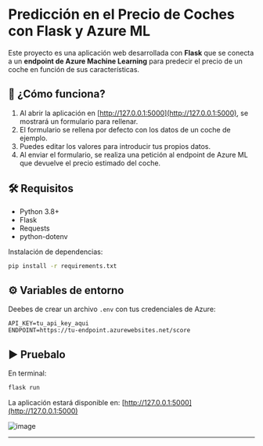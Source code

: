 # Predicción en el Precio de Coches con Flask y Azure ML

Este proyecto es una aplicación web desarrollada con **Flask** que se conecta a un **endpoint de Azure Machine Learning** para predecir el precio de un coche en función de sus características.

## 🚀 ¿Cómo funciona?

1. Al abrir la aplicación en [http://127.0.0.1:5000](http://127.0.0.1:5000), se mostrará un formulario para rellenar.
2. El formulario se rellena por defecto con los datos de un coche de ejemplo.
3. Puedes editar los valores para introducir tus propios datos.
4. Al enviar el formulario, se realiza una petición al endpoint de Azure ML que devuelve el precio estimado del coche.

## 🛠️ Requisitos

- Python 3.8+
- Flask
- Requests
- python-dotenv

Instalación de dependencias:

```bash
pip install -r requirements.txt
```

## ⚙️ Variables de entorno

Deebes de crear un archivo `.env` con tus credenciales de Azure:

```env
API_KEY=tu_api_key_aqui
ENDPOINT=https://tu-endpoint.azurewebsites.net/score
```

## ▶️ Pruebalo

En terminal:

```bash
flask run
```

La aplicación estará disponible en: [http://127.0.0.1:5000](http://127.0.0.1:5000)

![image](https://github.com/user-attachments/assets/cc139280-8b32-4c5d-b3d4-d112ed937d56)



---
